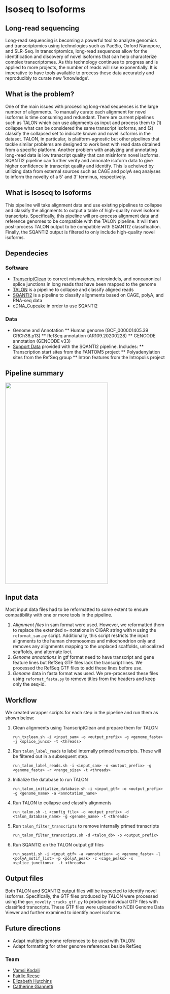 # Isoseq to Isoforms
## Long-read sequencing
Long-read sequencing is becoming a powerful tool to analyze genomics and transcriptomics using technologies such as PacBio, Oxford Nanopore, and SLR-Seq. In transcriptomics, long-read sequences allow for the identification and discovery of novel isoforms that can help characterize complex transcriptomes. As this technology continues to progress and is applied to more projects, the number of reads will rise exponentially. It is imperative to have tools available to process these data accurately and reproducibly to curate new 'knowledge'.

## What is the problem?
One of the main issues with processing long-read sequences is the large number of alignments. To manually curate each alignment for novel isoforms is time consuming and redundant. 
There are current pipelines such as TALON which can use alignments as input and process them to (1) collapse what can be considered the same transcript isoforms, and (2) classify the collapsed set to indicate known and novel isoforms in the dataset. TALON, in particular, is platform-agnostic but other pipelines that tackle similar problems are designed to work best with read data obtained from a specific platform. 
Another problem with analyzing and annotating long-read data is low transcript quality that can misinform novel isoforms.
SQANTI2 pipeline can further verify and annonate isoform data to give higher confidence in transcript quality and identify. This is acheived by utilizing data from external sources such as CAGE and polyA seq analyses to inform the novelty of a 5' and 3' terminus, respectively. 

## What is Isoseq to Isoforms
This pipeline will take alignment data and use existing pipelines to collapse and classify the alignments to output a table of high-quality novel isoform transcripts. Specifically, this pipeline will pre-process alignment data and reference genomes to be compatible with the TALON pipeline. It will then post-process TALON output to be compatible with SQANTI2 classification. Finally, the SQANTI2 output is filtered to only include high-quality novel isoforms.

## Dependecies
### Software
* [TranscriptClean](https://github.com/dewyman/TranscriptClean) to correct mismatches, microindels, and noncanonical splice junctions in long reads that have been mapped to the genome
* [TALON](https://github.com/dewyman/TALON) is a pipeline to collapse and classify aligned reads
* [SQANTI2](https://github.com/Magdoll/SQANTI2) is a pipeline to classify alignments based on CAGE, polyA, and RNA-seq data
* [cDNA_Cupcake](https://github.com/Magdoll/cDNA_Cupcake) in order to use SQANTI2

### Data
* Genome and Annotation
    ** Human genome (GCF_000001405.39 GRCh38.p13)
    ** RefSeq annotation (AR109.20200228)
    ** GENCODE annotation (GENCODE v33)
* [Support Data](https://github.com/Magdoll/images_public/tree/master/SQANTI2_support_data) provided with the SQANTI2 pipeline. Includes: 
    ** Transcription start sites from the FANTOM5 project
    ** Polyadenylation sites from the RefSeq group 
    ** Intron features from the Intropolis project

## Pipeline summary
<img src="https://github.com/NCBI-Codeathons/airbending_isoseq/blob/master/Pipeline_image.png" width="323" height="633" align="center">

## Input data
Most input data files had to be reformatted to some extent to ensure compatibility with one or more tools in the pipeline. 
1. *Alignment files* in sam format were used. However, we reformatted them to replace the extended `X=` notations in CIGAR string with `M` using the `reformat_sam.py` script. Additionally, this script restricts the input alignments to the human chromosomes and mitochondrion only and removes any alignments mapping to the unplaced scaffolds, unlocalized scaffolds, and alternate loci. 
2. *Genome annotations* in gtf format need to have transcript and gene feature lines but RefSeq GTF files lack the transcript lines. We processed the RefSeq GTF files to add these lines before use. 
3. *Genome* data in fasta format was used. We pre-processed these files using `reformat_fasta.py` to remove titles from the headers and keep only the seq-id. 

## Workflow
We created wrapper scripts for each step in the pipeline and run them as shown below: 
1. Clean alignments using TranscriptClean and prepare them for TALON 

    `run_txclean.sh -i <input_sam> -o <output_prefix> -g <genome_fasta> -j <splice_juncs> -t <threads>`

2. Run `talon_label_reads` to label internally primed transcripts. These will be filtered out in a subsequent step. 

    `run_talon_label_reads.sh -i <input_sam> -o <output_prefix> -g <genome_fasta> -r <range_size> -t <threads>`

3. Initialize the database to run TALON

    `run_talon_initialize_database.sh -i <input_gtf> -o <output_prefix> -g <genome_name> -a <annotation_name>`

4. Run TALON to collapse and classify alignments

    `run_talon.sh -i <config_file> -o <output_prefix> -d <talon_database_name> -g <genome_name> -t <threads>`

5. Run `talon_filter_transcripts` to remove internally primed transcripts

    `run_talon_filter_transcripts.sh -d <talon_db> -o <output_prefix>`

6. Run SQANTI2 on the TALON output gtf files 

    `run_sqanti.sh -i <input_gtf> -a <annotation> -g <genome_fasta> -l <polyA_motif_list> -p <polyA_peak> -c <cage_peaks> -s <splice_junctions>  -t <threads>`

## Output files 
Both TALON and SQANTI2 output files will be inspected to identify novel isoforms. Specifically, the GTF files produced by TALON were processed using the `gen_novelty_tracks_gtf.py` to produce individual GTF files with classified transcripts. These GTF files were uploaded to NCBI Genome Data Viewer and further examined to identify novel isoforms. 

## Future directions
* Adapt multiple genome references to be used with TALON 
* Adapt formatting for other genome references beside RefSeq

### Team
* [Vamsi Kodali](https://github.com/vkkodali)
* [Fairlie Reese](https://github.com/fairliereese)
* [Elizabeth Hutchins](https://github.com/e-hutchins)
* [Catherine Giannetti](https://github.com/cgiannetti)

